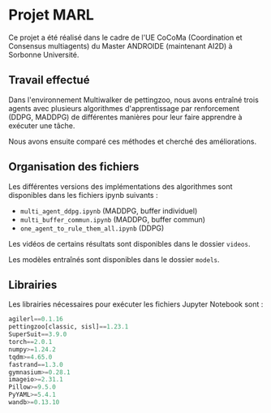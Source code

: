 # Projet MARL

Ce projet a été réalisé dans le cadre de l'UE CoCoMa (Coordination et Consensus multiagents) du Master ANDROIDE (maintenant AI2D) à Sorbonne Université.

## Travail effectué

Dans l'environnement Multiwalker de pettingzoo, nous avons entraîné trois agents avec plusieurs algorithmes d'apprentissage par renforcement (DDPG, MADDPG) de différentes manières pour leur faire apprendre à exécuter une tâche.

Nous avons ensuite comparé ces méthodes et cherché des améliorations.

## Organisation des fichiers

Les différentes versions des implémentations des algorithmes sont disponibles dans les fichiers ipynb suivants :

- ```multi_agent_ddpg.ipynb``` (MADDPG, buffer individuel)
- ```multi_buffer_commun.ipynb``` (MADDPG, buffer commun)
- ```one_agent_to_rule_them_all.ipynb``` (DDPG)

Les vidéos de certains résultats sont disponibles dans le dossier ```videos```.

Les modèles entraînés sont disponibles dans le dossier ```models```.

## Librairies

Les librairies nécessaires pour exécuter les fichiers Jupyter Notebook sont :

```python 
agilerl==0.1.16
pettingzoo[classic, sisl]==1.23.1
SuperSuit==3.9.0
torch==2.0.1
numpy>=1.24.2
tqdm>=4.65.0
fastrand==1.3.0
gymnasium>=0.28.1
imageio>=2.31.1
Pillow>=9.5.0
PyYAML>=5.4.1
wandb>=0.13.10
```